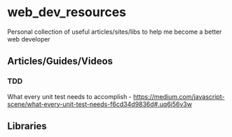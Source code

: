 # web_dev_resources
Personal collection of useful articles/sites/libs to help me become a better web developer

## Articles/Guides/Videos

### TDD
What every unit test needs to accomplish - https://medium.com/javascript-scene/what-every-unit-test-needs-f6cd34d9836d#.uq6i56v3w

## Libraries
